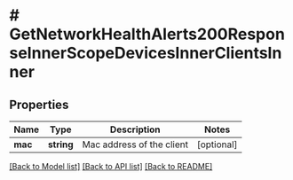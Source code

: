 # # GetNetworkHealthAlerts200ResponseInnerScopeDevicesInnerClientsInner

## Properties

Name | Type | Description | Notes
------------ | ------------- | ------------- | -------------
**mac** | **string** | Mac address of the client | [optional]

[[Back to Model list]](../../README.md#models) [[Back to API list]](../../README.md#endpoints) [[Back to README]](../../README.md)

